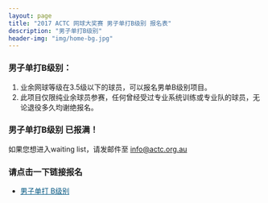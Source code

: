 ```yaml
---
layout: page
title: "2017 ACTC 网球大奖赛 男子单打B级别 报名表"
description: "男子单打B级别"
header-img: "img/home-bg.jpg"
---
```


### 男子单打B级别：
1. 业余网球等级在3.5级以下的球员，可以报名男单B级别项目。
2. 此项目仅限纯业余球员参赛，任何曾经受过专业系统训练或专业队的球员，无论退役多久均谢绝报名。

### 男子单打B级别 已报满！
如果您想进入waiting list，请发邮件至 <a href="mailto:info@actc.org.au?Subject=Waiting%20list%20B%20grade%20singles" target="_top">info@actc.org.au</a>

### 请点击一下链接报名
* <a href="https://www.eventbrite.com.au/e/2017-actc-b-tickets-38039416920?ref=elink" target="_blank" style="color:#005580">男子单打 B级别</a>
